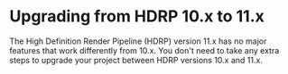 # Upgrading from HDRP 10.x to 11.x

The High Definition Render Pipeline (HDRP) version 11.x has no major features that work differently from 10.x. You don't need to take any extra steps to upgrade your project between HDRP versions 10.x and 11.x.
